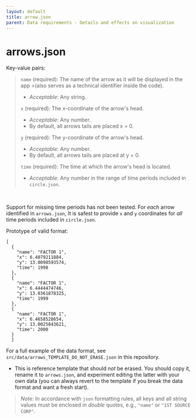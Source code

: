 ```yaml
---
layout: default
title: arrow.json
parent: Data requirements - Details and effects on visualization
---
```


# arrows.json

Key-value pairs:

> `name` (required): The name of the arrow as it will be displayed in the app >(also serves as a technical identifier inside the code).
>  - *Acceptable*: Any string.
>
>`x` (required): The x-coordinate of the arrow's head.
>  - *Acceptable*: Any number.
>  - By default, all arrows tails are placed x = 0.
>
>`y` (required): The y-coordinate of the arrow's head.
>  - *Acceptable*: Any number.
>  - By default, all arrows tails are placed at y = 0.
>
>`time` (required): The time at which the arrow's head is located.
>  - *Acceptable*: Any number in the range of time periods included in `circle.json`.

</br>

Support for missing time periods has not been tested. 
  For *each* arrow identified in `arrows.json`, It is safest to provide `x` and `y` coordinates for *all* time periods included in `circle.json`. 

Prototype of valid format:

```
[
  {
    "name": "FACTOR 1",
    "x": 6.4079211884,
    "y": 13.0098593574,
    "time": 1998
  },
  {
    "name": "FACTOR 1",
    "x": 6.4444474746,
    "y": 13.0361878325,
    "time": 1999
  },
  {
    "name": "FACTOR 1",
    "x": 6.4658528654,
    "y": 13.0025843621,
    "time": 2000
  }
  ]
  ```


For a full example of the data format, see `src/data/arrows_TEMPLATE_DO_NOT_ERASE.json` in this repository.
  - This is reference template that should *not* be erased. 
  You should copy it, rename it to `arrows.json`, and experiment editing the latter with your own data (you can always revert to the template if you break the data format and want a fresh start).

> *Note:* In accordance with `json` formatting rules, all keys and all string values must be enclosed in *double* quotes, e.g., `"name"` or `"1ST SOURCE CORP"`. 

